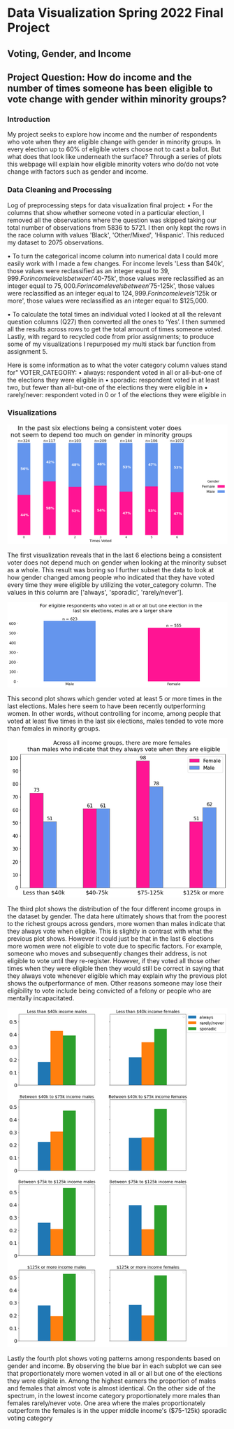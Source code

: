 # Data Visualization Spring 2022 Final Project
## Voting, Gender, and Income

## Project Question: How do income and the number of times someone has been eligible to vote change with gender within minority groups?

### Introduction

My project seeks to explore how income and the number of respondents who vote when they are eligible change with 
gender in minority groups. 
In every election up to 60% of eligible voters choose not to cast a ballot. But what does that look like underneath the surface? Through a series of plots
this webpage will explain how eligible minority voters who do/do not vote change with factors such as gender and income. 


### Data Cleaning and Processing

Log of preprocessing steps for data visualization final project:
• For the columns that show whether someone voted in a particular election, I removed 
all the observations where the question was skipped taking our total number of 
observations from 5836 to 5721. I then only kept the rows in the race column with 
values 'Black', 'Other/Mixed', 'Hispanic'. This reduced my dataset to 2075 observations.

• To turn the categorical income column into numerical data I could more easily work with 
I made a few changes. 
For income levels 'Less than $40k', those values were reclassified as an integer equal to $39,999.
For income levels between'$40-75k', those values were reclassified as an integer equal to $75,000.
For income levels between'$75-125k', those values were reclassified as an integer equal to $124,999.
For income levels '$125k or more', those values were reclassified as an integer equal to $125,000.

• To calculate the total times an individual voted I looked at all the relevant question 
columns (Q27) then converted all the ones to ‘Yes’. I then summed all the results across 
rows to get the total amount of times someone voted. Lastly, with regard to recycled code from prior assignments; to produce
some of my visualizations I repurposed my multi stack bar function from assignment 5.

Here is some information as to what the voter category column values stand for"
      VOTER_CATEGORY:
      • always: respondent voted in all or all-but-one of the elections they were eligible in
      • sporadic: respondent voted in at least two, but fewer than all-but-one of the elections
        they were eligible in
      • rarely/never: respondent voted in 0 or 1 of the elections they were eligible in

### Visualizations

![Viz1](Viz1.png)

The first visualization reveals that in the last 6 elections being a consistent voter does not 
depend much on gender when looking at the minority subset as a whole. This result was boring 
so I further subset the data to look at how gender changed among people who indicated that 
they have voted every time they were eligible by utilizing the voter_category column. The 
values in this column are ['always', 'sporadic', 'rarely/never'].

![Viz2](Viz2.png)

This second plot shows which gender voted at least 5 or more times in the last elections. Males here seem to have been recently outperforming women.
In other words, without controlling for income, among people that voted at least five times in the last six elections, 
males tended to vote more than females in minority groups. 

![Viz3](Viz3.png)

The third plot shows the distribution of the four different income groups in the dataset by gender. The data here ultimately shows that from the poorest 
to the richest groups across genders, more women than males indicate that they always vote when eligible. This is slightly in contrast with what the previous plot shows. However it could just be that in the last 6 elections more women were not eligible to vote due to specific factors.
For example, someone who moves and subsequently changes their address, is not eligible to vote until they re-register.
However, if they voted all those other times when they were eligible then they would still be correct in saying that they always vote whenever eligible which may explain why the previous plot shows the outperformance of men. Other reasons someone may lose their eligibility to vote include being convicted of a felony or people who are mentally incapacitated.

![Viz4](Viz4.png)

Lastly the fourth plot shows voting patterns among respondents based on gender and income. By observing the blue bar in each subplot we can see that proportionately more women voted in all or all but one of the elections they were eligible in. Among the highest earners the proportion of males and females that almost vote is almost identical. 
On the other side of the spectrum, in the lowest income category proportionately more males than females rarely/never vote. One area where the males proportionately outperform the females is in the upper middle income's ($75-125k) sporadic voting category


